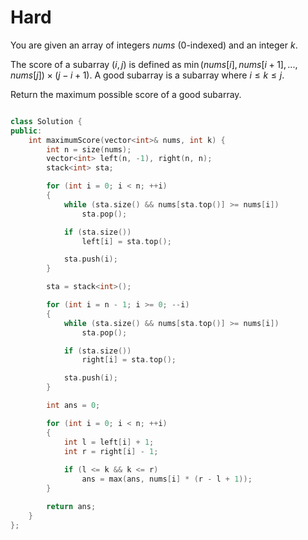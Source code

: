 # Hard

You are given an array of integers $nums$ (0-indexed) and an integer $k$.

The score of a subarray $(i, j)$ is defined as $\min(nums[i], nums[i+1], ..., nums[j]) \times (j - i + 1)$. A good subarray is a subarray where $i \leq k \leq j$.

Return the maximum possible score of a good subarray.

```cpp

class Solution {
public:
    int maximumScore(vector<int>& nums, int k) {
        int n = size(nums);
        vector<int> left(n, -1), right(n, n);
        stack<int> sta;

        for (int i = 0; i < n; ++i)
        {
            while (sta.size() && nums[sta.top()] >= nums[i])
                sta.pop();

            if (sta.size())
                left[i] = sta.top();

            sta.push(i);
        }

        sta = stack<int>();

        for (int i = n - 1; i >= 0; --i)
        {
            while (sta.size() && nums[sta.top()] >= nums[i])
                sta.pop();

            if (sta.size())
                right[i] = sta.top();

            sta.push(i);
        }

        int ans = 0;

        for (int i = 0; i < n; ++i)
        {
            int l = left[i] + 1;
            int r = right[i] - 1;
            
            if (l <= k && k <= r)
                ans = max(ans, nums[i] * (r - l + 1));
        }

        return ans;
    }
};
```
